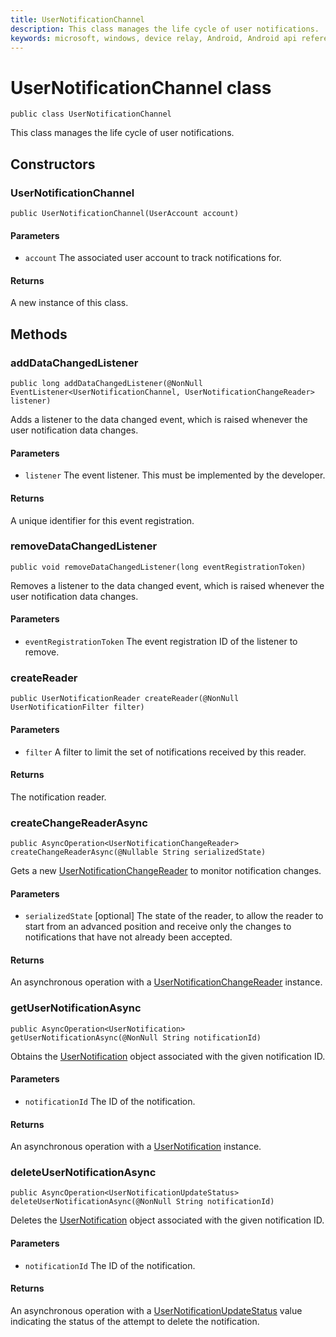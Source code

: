 ```yaml
---
title: UserNotificationChannel
description: This class manages the life cycle of user notifications.
keywords: microsoft, windows, device relay, Android, Android api reference 
---
```


# UserNotificationChannel class

```
public class UserNotificationChannel
```

This class manages the life cycle of user notifications.

## Constructors


### UserNotificationChannel
`public UserNotificationChannel(UserAccount account)`

#### Parameters 
* `account` The associated user account to track notifications for.

#### Returns
A new instance of this class.

## Methods

### addDataChangedListener
`public long addDataChangedListener(@NonNull EventListener<UserNotificationChannel, UserNotificationChangeReader> listener)`

Adds a listener to the data changed event, which is raised whenever the user notification data changes.

#### Parameters
* `listener` The event listener. This must be implemented by the developer.

#### Returns
A unique identifier for this event registration.

### removeDataChangedListener
`public void removeDataChangedListener(long eventRegistrationToken)`

Removes a listener to the data changed event, which is raised whenever the user notification data changes.

#### Parameters 
* `eventRegistrationToken` The event registration ID of the listener to remove.

### createReader
`public UserNotificationReader createReader(@NonNull UserNotificationFilter filter)`

#### Parameters
* `filter` A filter to limit the set of notifications received by this reader.

#### Returns
The notification reader.


### createChangeReaderAsync
`public AsyncOperation<UserNotificationChangeReader> createChangeReaderAsync(@Nullable String serializedState)`

Gets a new [UserNotificationChangeReader](UserNotificationChangeReader.md) to monitor notification changes.

#### Parameters
* `serializedState` [optional] The state of the reader, to allow the reader to start from an advanced position and receive only the changes to notifications that have not already been accepted.

#### Returns
An asynchronous operation with a [UserNotificationChangeReader](UserNotificationChangeReader.md) instance.

### getUserNotificationAsync
`public AsyncOperation<UserNotification> getUserNotificationAsync(@NonNull String notificationId)`

Obtains the [UserNotification](UserNotification.md) object associated with the given notification ID.

#### Parameters
* `notificationId` The ID of the notification.

#### Returns
An asynchronous operation with a [UserNotification](UserNotification.md) instance.

### deleteUserNotificationAsync
`public AsyncOperation<UserNotificationUpdateStatus> deleteUserNotificationAsync(@NonNull String notificationId)`

Deletes the [UserNotification](UserNotification.md) object associated with the given notification ID.

#### Parameters
* `notificationId` The ID of the notification.

#### Returns
An asynchronous operation with a [UserNotificationUpdateStatus](UserNotificationUpdateStatus.md) value indicating the status of the attempt to delete the notification.